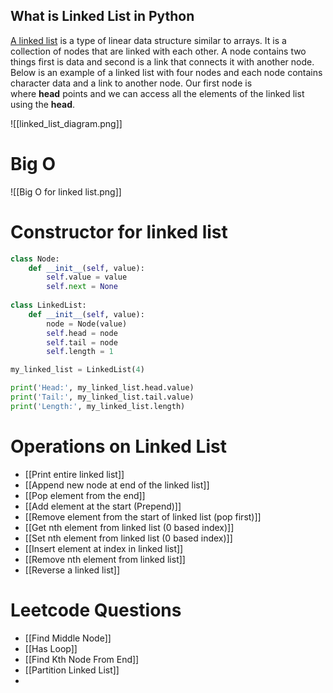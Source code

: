 ## What is Linked List in Python

[A linked list](https://www.geeksforgeeks.org/what-is-linked-list/) is a type of linear data structure similar to arrays. It is a collection of nodes that are linked with each other. A node contains two things first is data and second is a link that connects it with another node. Below is an example of a linked list with four nodes and each node contains character data and a link to another node. Our first node is where **head** points and we can access all the elements of the linked list using the **head**.

![[linked_list_diagram.png]]

# Big O 

![[Big O for linked list.png]]
# Constructor for linked list

```python
class Node:
    def __init__(self, value):
        self.value = value
        self.next = None
        
class LinkedList:
    def __init__(self, value):
        node = Node(value)
        self.head = node
        self.tail = node
        self.length = 1

my_linked_list = LinkedList(4)

print('Head:', my_linked_list.head.value)
print('Tail:', my_linked_list.tail.value)
print('Length:', my_linked_list.length)
```


# Operations on Linked List

- [[Print entire linked list]]
- [[Append new node at end of the linked list]]
- [[Pop element from the end]]
- [[Add element at the start (Prepend)]]
- [[Remove element from the start of linked list (pop first)]]
- [[Get nth element from linked list (0 based index)]]
- [[Set nth element from linked list (0 based index)]]
- [[Insert element at index in linked list]]
- [[Remove nth element from linked list]]
- [[Reverse a linked list]]

# Leetcode Questions

- [[Find Middle Node]]
- [[Has Loop]]
- [[Find Kth Node From End]]
- [[Partition Linked List]]
- 